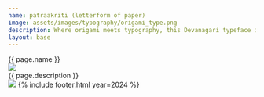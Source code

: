 ```yaml
---
name: patraakriti (letterform of paper)
image: assets/images/typography/origami_type.png
description: Where origami meets typography, this Devanagari typeface is in the making. 
layout: base
---
```

<div class="lg:text-[96px] md:text-[96px] text-[50px] flex justify-center items-center min-h-[145px] italic">
    {{ page.name }}
</div>
<img class="w-full h-full object-cover" src="{{site.baseurl}}/assets/images/typography/kagaz_54.png" />
<div class="text-[36px] h-[200px] flex justify-center items-center leading-10 text-center my-20">
    {{ page.description }}
</div>
<img class="w-full h-full object-cover" src="{{site.baseurl}}/assets/images/typography/website_21_1.png" />
{% include footer.html year=2024 %}